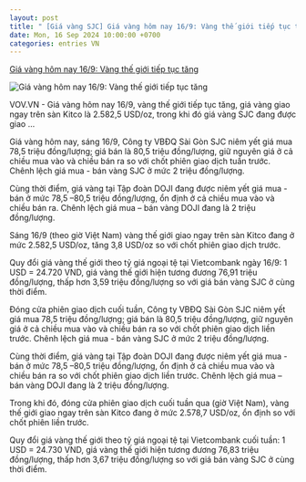 ```yaml
---
layout: post
title: " [Giá vàng SJC] Giá vàng hôm nay 16/9: Vàng thế giới tiếp tục tăng"
date: Mon, 16 Sep 2024 10:00:00 +0700
categories: entries VN
---
```

[Giá vàng hôm nay 16/9: Vàng thế giới tiếp tục tăng](https://vov.vn/thi-truong/gia-vang/gia-vang-hom-nay-169-vang-the-gioi-tiep-tuc-tang-post1121575.vov)

![Giá vàng hôm nay 16/9: Vàng thế giới tiếp tục tăng](https://vov-media.emitech.vn/sites/default/files/styles/og_image/public/2024-05/gia_vang_2-3.jpg?v=1726456241)

VOV.VN - Giá vàng hôm nay 16/9, vàng thế giới tiếp tục tăng, giá vàng giao ngay trên sàn Kitco là 2.582,5 USD/oz, trong khi đó giá vàng SJC đang được giao ...

Giá vàng hôm nay, sáng 16/9, Công ty VBĐQ Sài Gòn SJC niêm yết giá mua 78,5 triệu đồng/lượng; giá bán là 80,5 triệu đồng/lượng, giữ nguyên giá ở cả chiều mua vào và chiều bán ra so với chốt phiên giao dịch tuần trước. Chênh lệch giá mua - bán vàng SJC ở mức 2 triệu đồng/lượng.

Cùng thời điểm, giá vàng tại Tập đoàn DOJI đang được niêm yết giá mua - bán ở mức 78,5 –80,5 triệu đồng/lượng, ổn định ở cả chiều mua vào và chiều bán ra. Chênh lệch giá mua – bán vàng DOJI đang là 2 triệu đồng/lượng.

Sáng 16/9 (theo giờ Việt Nam) vàng thế giới giao ngay trên sàn Kitco đang ở mức 2.582,5 USD/oz, tăng 3,8 USD/oz so với chốt phiên giao dịch trước.

Quy đổi giá vàng thế giới theo tỷ giá ngoại tệ tại Vietcombank ngày 16/9: 1 USD = 24.720 VND, giá vàng thế giới hiện tương đương 76,91 triệu đồng/lượng, thấp hơn 3,59 triệu đồng/lượng so với giá bán vàng SJC ở cùng thời điểm.

Đóng cửa phiên giao dịch cuối tuần, Công ty VBĐQ Sài Gòn SJC niêm yết giá mua 78,5 triệu đồng/lượng; giá bán là 80,5 triệu đồng/lượng, giữ nguyên giá ở cả chiều mua vào và chiều bán ra so với chốt phiên giao dịch liền trước. Chênh lệch giá mua - bán vàng SJC ở mức 2 triệu đồng/lượng.

Cùng thời điểm, giá vàng tại Tập đoàn DOJI đang được niêm yết giá mua - bán ở mức 78,5 –80,5 triệu đồng/lượng, ổn định ở cả chiều mua vào và chiều bán ra so với chốt phiên giao dịch liền trước. Chênh lệch giá mua – bán vàng DOJI đang là 2 triệu đồng/lượng.

Trong khi đó, đóng cửa phiên giao dịch cuối tuần qua (giờ Việt Nam), vàng thế giới giao ngay trên sàn Kitco đang ở mức 2.578,7 USD/oz, ổn định so với chốt phiên liền trước.

Quy đổi giá vàng thế giới theo tỷ giá ngoại tệ tại Vietcombank cuối tuần: 1 USD = 24.730 VND, giá vàng thế giới hiện tương đương 76,83 triệu đồng/lượng, thấp hơn 3,67 triệu đồng/lượng so với giá bán vàng SJC ở cùng thời điểm.

